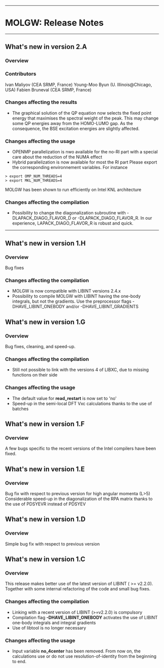 -----------------------------------------
#    MOLGW: Release Notes
-----------------------------------------

## What's new in version 2.A
### Overview


### Contributors
Ivan Maliyov (CEA SRMP, France)
Young-Moo Byun (U. Illinois@Chicago, USA)
Fabien Bruneval (CEA SRMP, France)

### Changes affecting the results
- The graphical solution of the QP equation now selects the fixed point energy that maximises the spectral weight of the peak.
This may change some QP energies away from the HOMO-LUMO gap. As the consequence, the BSE excitation energies are slightly affected.

### Changes affecting the usage
- OPENMP parallelization is nwo available for the no-RI part with a special care about the reduction of the NUMA effect
- Hybrid parallelization is now available for most the RI part
Please export the corresponding environnement variables.
For instance
```
> export OMP_NUM_THREADS=4
> export MKL_NUM_THREADS=4
```
MOLGW has been shown to run efficiently on Intel KNL architecture

### Changes affecting the compilation
- Possibility to change the diagonalization subroutine with -DLAPACK_DIAGO_FLAVOR_D or -DLAPACK_DIAGO_FLAVOR_R.
In our experience, LAPACK_DIAGO_FLAVOR_R is robust and quick.


-----------------------------------------
## What's new in version 1.H
### Overview
Bug fixes

### Changes affecting the compilation
- MOLGW is now compatible with LIBINT versions 2.4.x
- Possibility to compile MOLGW with LIBINT having the one-body integrals, but not the gradients.
Use the preprocessor flags -DHAVE_LIBINT_ONEBODY and/or -DHAVE_LIBINT_GRADIENTS


## What's new in version 1.G
### Overview
Bug fixes, cleaning, and speed-up.

### Changes affecting the compilation
- Still not possible to link with the versions 4 of LIBXC, due to missing functions on their side

### Changes affecting the usage
- The default value for **read_restart** is now set to 'no'
- Speed-up in the semi-local DFT Vxc calculations thanks to the use of batches


## What's new in version 1.F
### Overview
A few bugs specific to the recent versions of the Intel compilers have been fixed.


## What's new in version 1.E
### Overview
Bug fix with respect to previous version for high angular momenta (L>5)
Considerable speed-up in the diagonalization of the RPA matrix thanks to the use of PDSYEVR instead of PDSYEV


## What's new in version 1.D
### Overview
Simple bug fix with respect to previous version


## What's new in version 1.C

### Overview
This release makes better use of the latest version of LIBINT ( >= v2.2.0).
Together with some internal refactoring of the code and small bug fixes.

### Changes affecting the compilation
- Linking with a recent version of LIBINT (>=v2.2.0) is compulsory
- Compilation flag **-DHAVE_LIBINT_ONEBODY** activates the use of LIBINT one-body integrals and integral gradients
- Use of libtool is no longer necessary

### Changes affecting the usage
- Input variable **no_4center** has been removed.
From now on, the calculations use or do not use resolution-of-identity from the beginning to end.
